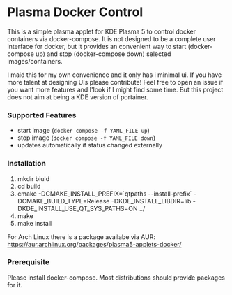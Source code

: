 # Plasma Docker Control

This is a simple plasma applet for KDE Plasma 5 to control docker containers via docker-compose. It is not designed to be a complete user interface for docker, but it provides an convenient way to start (docker-compose up) and stop (docker-compose down) selected images/containers. 

I maid this for my own convenience and it only has i minimal ui. If you have more talent at designing UIs please contribute! Feel free to open an issue if you want more features and I'look if I might find some time. But this project does not aim at being a KDE version of portainer.

### Supported Features
* start image (`docker compose -f YAML_FILE up`)
* stop image (`docker compose -f YAML_FILE down`)
* updates automatically if status changed externally

### Installation
1. mkdir biuld
2. cd build
3. cmake -DCMAKE_INSTALL_PREFIX=\`qtpaths --install-prefix\` -DCMAKE_BUILD_TYPE=Release -DKDE_INSTALL_LIBDIR=lib -DKDE_INSTALL_USE_QT_SYS_PATHS=ON ../
4. make
5. make install

For Arch Linux there is a package availabe via AUR: https://aur.archlinux.org/packages/plasma5-applets-docker/

### Prerequisite

Please install docker-compose. Most distributions should provide packages for it.
